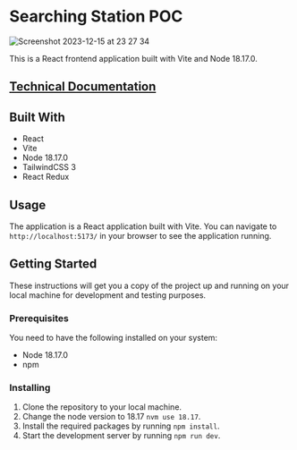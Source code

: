 # Searching Station POC

![Screenshot 2023-12-15 at 23 27 34](https://github.com/migalvalm/look-4-stations-demo/assets/59445459/233b774c-1d82-4e0f-9dec-a937a18f9628)


This is a React frontend application built with Vite and Node 18.17.0.

## [Technical Documentation](./docs/tech-doc.pdf)

## Built With

- React
- Vite
- Node 18.17.0
- TailwindCSS 3
- React Redux

## Usage

The application is a React application built with Vite. You can navigate to `http://localhost:5173/` in your browser to see the application running.

## Getting Started

These instructions will get you a copy of the project up and running on your local machine for development and testing purposes.

### Prerequisites

You need to have the following installed on your system:

- Node 18.17.0
- npm

### Installing

1. Clone the repository to your local machine.
2. Change the node version to 18.17 `nvm use 18.17`.
3. Install the required packages by running `npm install`.
4. Start the development server by running `npm run dev`.
